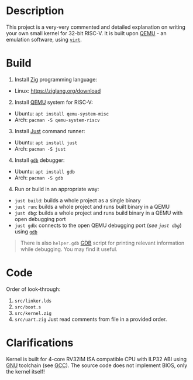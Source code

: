 # Description

This project is a very-very commented and detailed explanation on writing your own small kernel for 32-bit RISC-V.
It is built upon [QEMU] - an emulation software, using [`virt`].

# Build

1) Install [Zig] programming language:
- Linux: <https://ziglang.org/download>
2) Install [QEMU] system for RISC-V:
- Ubuntu: `apt install qemu-system-misc`
- Arch: `pacman -S qemu-system-riscv`
3) Install [Just] command runner:
- Ubuntu: `apt install just`
- Arch: `pacman -S just`
4) Install [`gdb`] debugger:
- Ubuntu: `apt install gdb`
- Arch: `pacman -S gdb`
4) Run or build in an appropriate way:
- `just build`: builds a whole project as a single binary
- `just run`: builds a whole project and runs built binary in a QEMU
- `just dbg`: builds a whole project and runs build binary in a QEMU with open debugging port
- `just gdb`: connects to the open QEMU debugging port (_see `just dbg`_) using [`gdb`]

>There is also `helper.gdb` [GDB] script for printing relevant information while debugging. You may find it useful.

# Code

Order of look-through:
1) `src/linker.lds`
2) `src/boot.s`
3) `src/kernel.zig`
4) `src/uart.zig`
Just read comments from file in a provided order.

# Clarifications

Kernel is built for 4-core RV32IM ISA compatible CPU with ILP32 ABI using [GNU] toolchain (see [GCC]). The source code does not implement BIOS, only the kernel itself!

<!-- Appendix: links -->
[QEMU]: https://qemu.org
[`virt`]: https://qemu.org/docs/master/system/riscv/virt.html
[Zig]: https://ziglang.org
[Just]: https://just.systems
[`gdb`]: https://gnu.org/software/gdb
[GDB]: https://gnu.org/software/gdb
[GNU]: https://gnu.org/
[GCC]: https://gcc.gnu.org/

